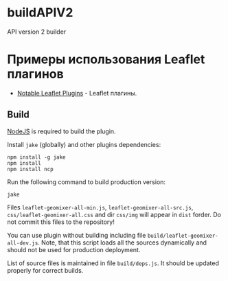 buildAPIV2
==========

API version 2 builder

# Примеры использования Leaflet плагинов
  * [Notable Leaflet Plugins](http://leafletjs.com/plugins.html) - Leaflet плагины.

Build
------

[NodeJS](http://nodejs.org/) is required to build the plugin.

Install `jake` (globally) and other plugins dependencies:
```
npm install -g jake
npm install
npm install ncp
```

Run the following command to build production version:
```
jake
```

Files `leaflet-geomixer-all-min.js`, `leaflet-geomixer-all-src.js`, `css/leaflet-geomixer-all.css` and dir `css/img` will appear in `dist` forder. Do not commit this files to the repository!

You can use plugin without building including file `build/leaflet-geomixer-all-dev.js`. Note, that this script loads all the sources dynamically and should not be used for production deployment.

List of source files is maintained in file `build/deps.js`. It should be updated properly for correct builds.

